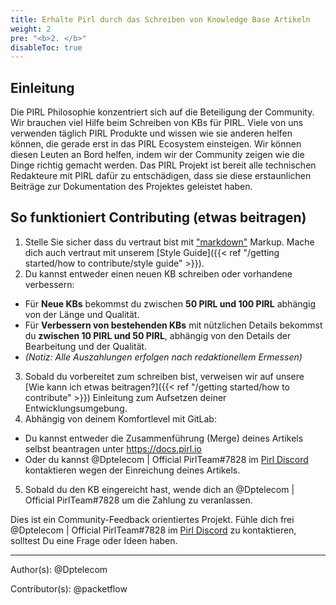 ```yaml
---
title: Erhalte Pirl durch das Schreiben von Knowledge Base Artikeln
weight: 2
pre: "<b>2. </b>"
disableToc: true
---
```


## Einleitung

Die PIRL Philosophie konzentriert sich auf die Beteiligung der Community. Wir brauchen viel Hilfe beim Schreiben von KBs für PIRL. Viele von uns verwenden täglich PIRL Produkte und wissen wie sie anderen helfen können, die gerade erst in das PIRL Ecosystem einsteigen. Wir können diesen Leuten an Bord helfen, indem wir der Community zeigen wie die Dinge richtig gemacht werden. Das PIRL Projekt ist bereit alle technischen Redakteure mit PIRL dafür zu entschädigen, dass sie diese erstaunlichen Beiträge zur Dokumentation des Projektes geleistet haben.

## So funktioniert Contributing (etwas beitragen)

1. Stelle Sie sicher dass du vertraut bist mit ["markdown"](https://daringfireball.net/projects/markdown/syntax) Markup. Mache dich auch vertraut mit unserem [Style Guide]({{< ref "/getting started/how to contribute/style guide" >}}).
2. Du kannst entweder einen neuen KB schreiben oder vorhandene verbessern:
  * Für **Neue KBs** bekommst du zwischen **50 PIRL und 100 PIRL** abhängig von der Länge und Qualität.
  * Für **Verbessern von bestehenden KBs** mit nützlichen Details bekommst du **zwischen 10 PIRL und 50 PIRL**, abhängig von den Details der Bearbeitung und der Qualität.
  * *(Notiz: Alle Auszahlungen erfolgen nach redaktionellem Ermessen)*
3. Sobald du vorbereitet zum schreiben bist, verweisen wir auf unsere [Wie kann ich etwas beitragen?]({{< ref "/getting started/how to contribute" >}}) Einleitung zum Aufsetzen deiner Entwicklungsumgebung.
4. Abhängig von deinem Komfortlevel mit GitLab:
  * Du kannst entweder die Zusammenführung (Merge) deines Artikels selbst beantragen unter https://docs.pirl.io
  * Oder du kannst @Dptelecom | Official PirlTeam#7828 im [Pirl Discord](https://discord.gg/ZSAzcmn) kontaktieren wegen der Einreichung deines Artikels.
5. Sobald du den KB eingereicht hast, wende dich an @Dptelecom | Official PirlTeam#7828 um die Zahlung zu veranlassen.

Dies ist ein Community-Feedback orientiertes Projekt. Fühle dich frei @Dptelecom | Official PirlTeam#7828 im [Pirl Discord](https://discord.gg/ZSAzcmn) zu kontaktieren, solltest Du eine Frage oder Ideen haben.

---
Author(s):
@Dptelecom

Contributor(s):
@packetflow
